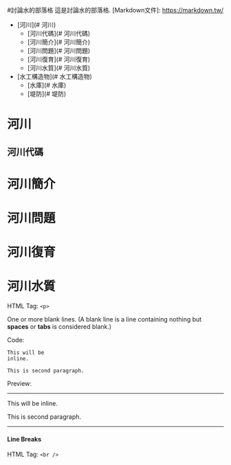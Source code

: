#討論水的部落格
這是討論水的部落格.
 [Markdown文件]: https://markdown.tw/
* [河川](# 河川)
  * [河川代碼](# 河川代碼)
  * [河川簡介](# 河川簡介)
  * [河川問題](# 河川問題)
  * [河川復育](# 河川復育)
  * [河川水質](# 河川水質)
* [水工構造物](# 水工構造物)
  * [水庫](# 水庫)
  * [堤防](# 堤防)

# 河川

## 河川代碼

# 河川簡介
# 河川問題
# 河川復育
# 河川水質

HTML Tag: `<p>`

One or more blank lines. (A blank line is a line containing nothing but **spaces** or **tabs** is considered blank.)

Code:

    This will be 
    inline.
    
    This is second paragraph.
Preview:
***
This will be 
inline.

This is second paragraph.
***
#### Line Breaks
HTML Tag: `<br />`


